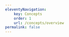 ```yaml
---
eleventyNavigation:
    key: Concepts
    order: 1
    url: /concepts/overview
permalink: false
---
```

